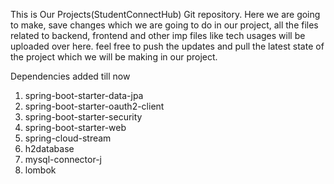 This is Our Projects(StudentConnectHub) Git repository. 
Here we are going to make, save changes which we are going to do in our project, all the files related to 
backend, frontend and other imp files like tech usages will be uploaded over here.
feel free to push the updates and pull the latest state of the project which we will be making in our project.

Dependencies added till now
1. spring-boot-starter-data-jpa
2. spring-boot-starter-oauth2-client
3. spring-boot-starter-security
4. spring-boot-starter-web
5. spring-cloud-stream
6. h2database
7. mysql-connector-j
8. lombok
